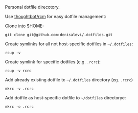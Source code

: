 Personal dotfile direcotory.

Use [thoughtbot/rcm](https://github.com/thoughtbot/rcm) for easy dotfile management:

Clone into $HOME:
```
git clone git@github.com:denisalevi/.dotfiles.git
```

Create symlinks for all not host-specific dotfiles in `~/.dotfiles`:
```
rcup -v
```

Create symlink for specific dotfiles (e.g. `.rcrc`):
```
rcup -v rcrc
```

Add already existing dotfile to `~/.dotfiles` directory (eg. `.rcrc`)
```
mkrc -v .rcrc
```

Add dotfile as host-specific dotfile to `~/dotfiles` directorye:
```
mkrc -o .rcrc
```
